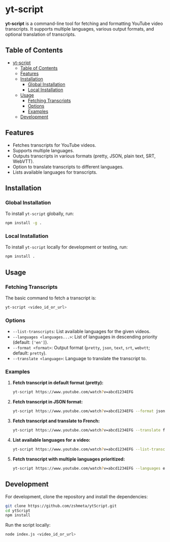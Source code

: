 # yt-script

**yt-script** is a command-line tool for fetching and formatting YouTube video transcripts. It supports multiple languages, various output formats, and optional translation of transcripts.

## Table of Contents

- [yt-script](#yt-script)
  - [Table of Contents](#table-of-contents)
  - [Features](#features)
  - [Installation](#installation)
    - [Global Installation](#global-installation)
    - [Local Installation](#local-installation)
  - [Usage](#usage)
    - [Fetching Transcripts](#fetching-transcripts)
    - [Options](#options)
    - [Examples](#examples)
  - [Development](#development)

## Features

- Fetches transcripts for YouTube videos.
- Supports multiple languages.
- Outputs transcripts in various formats (pretty, JSON, plain text, SRT, WebVTT).
- Option to translate transcripts to different languages.
- Lists available languages for transcripts.

## Installation

### Global Installation

To install `yt-script` globally, run:

```sh
npm install -g .
```

### Local Installation

To install `yt-script` locally for development or testing, run:

```sh
npm install .
```

## Usage

### Fetching Transcripts

The basic command to fetch a transcript is:

```sh
yt-script <video_id_or_url>
```

### Options

- `--list-transcripts`: List available languages for the given videos.
- `--languages <languages...>`: List of languages in descending priority (default: `['en']`).
- `--format <format>`: Output format (`pretty`, `json`, `text`, `srt`, `webvtt`; default: `pretty`).
- `--translate <language>`: Language to translate the transcript to.

### Examples

1. **Fetch transcript in default format (pretty):**

    ```sh
    yt-script https://www.youtube.com/watch?v=abcd1234EFG
    ```

2. **Fetch transcript in JSON format:**

    ```sh
    yt-script https://www.youtube.com/watch?v=abcd1234EFG --format json
    ```

3. **Fetch transcript and translate to French:**

    ```sh
    yt-script https://www.youtube.com/watch?v=abcd1234EFG --translate fr
    ```

4. **List available languages for a video:**

    ```sh
    yt-script https://www.youtube.com/watch?v=abcd1234EFG --list-transcripts
    ```

5. **Fetch transcript with multiple languages prioritized:**

    ```sh
    yt-script https://www.youtube.com/watch?v=abcd1234EFG --languages en fr de
    ```

## Development

For development, clone the repository and install the dependencies:

```sh
git clone https://github.com/zshmeta/ytScript.git
cd ytScript
npm install
```

Run the script locally:

```sh
node index.js <video_id_or_url>
```
